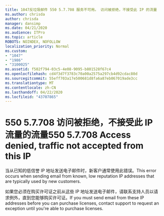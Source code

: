 ```yaml
---
title: 1047反垃圾邮件 550 5.7.708 服务不可用。 访问被拒绝，不接受此 IP 的流量
ms.author: chrisda
author: chrisda
manager: dansimp
ms.date: 04/21/2020
ms.audience: ITPro
ms.topic: article
ROBOTS: NOINDEX, NOFOLLOW
localization_priority: Normal
ms.custom:
- "1047"
- "1986"
- "3100025"
ms.assetid: f502f794-03c5-4e08-9095-b801528f67c4
ms.openlocfilehash: cd4f3d7f3783c70a00a2575a297cb4d92cdac80d
ms.sourcegitcommit: 55eff703a17e500681d8fa6a87eb067019ade3cc
ms.translationtype: MT
ms.contentlocale: zh-CN
ms.lasthandoff: 04/22/2020
ms.locfileid: "43707865"
---
```

# <a name="550-57708-access-denied-traffic-not-accepted-from-this-ip"></a><span data-ttu-id="afe48-103">550 5.7.708 访问被拒绝，不接受此 IP 流量的流量</span><span class="sxs-lookup"><span data-stu-id="afe48-103">550 5.7.708 Access denied, traffic not accepted from this IP</span></span>

<span data-ttu-id="afe48-104">当从已知的低信誉 IP 地址发送电子邮件时，新客户通常使用此错误。</span><span class="sxs-lookup"><span data-stu-id="afe48-104">This error occurs when sending email from known, low reputation IP addresses that are typically used by new customers.</span></span>

<span data-ttu-id="afe48-105">如果您必须在购买许可证之前从这些 IP 地址发送电子邮件，请联系支持人员以请求例外，直到您能够购买许可证。</span><span class="sxs-lookup"><span data-stu-id="afe48-105">If you must send email from these IP addresses before you can purchase licenses, contact support to request an exception until you're able to purchase licenses.</span></span>
